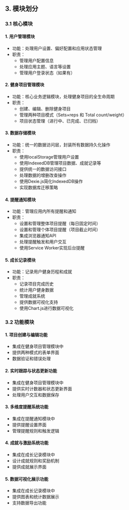 ## 3. 模块划分

### 3.1 核心模块

#### 1. 用户管理模块
- 功能：处理用户设置、偏好配置和应用状态管理
- 职责：
  - 管理用户配置信息
  - 处理应用主题、语言等设置
  - 管理用户登录状态（如果有）

#### 2. 健身项目管理模块
- 功能：核心业务逻辑模块，处理健身项目的全生命周期
- 职责：
  - 创建、编辑、删除健身项目
  - 管理两种项目模式（Sets×reps 和 Total count/weight）
  - 项目状态管理（进行中、已完成、已归档）

#### 3. 数据存储模块
- 功能：统一的数据访问层，封装所有数据持久化操作
- 职责：
  - 使用localStorage管理用户设置
  - 使用IndexedDB管理项目数据、成就记录等
  - 提供统一的数据访问接口
  - 处理数据的增删改查操作
  - 使用Dexie.js简化IndexedDB操作
  - 实现数据库迁移策略

#### 4. 提醒通知模块
- 功能：管理应用内所有提醒和通知
- 职责：
  - 设置和管理整体项目提醒（每日固定时间）
  - 设置和管理个体项目提醒（项目截止时间）
  - 集成浏览器通知API
  - 处理提醒触发和用户交互
  - 使用Service Worker实现后台提醒

#### 5. 成长记录模块
- 功能：记录用户健身历程和成就
- 职责：
  - 记录项目完成历史
  - 统计用户健身数据
  - 管理成就系统
  - 提供数据可视化支持
  - 使用Chart.js进行数据可视化

### 3.2 功能模块

#### 1. 项目创建与编辑功能
- 集成在健身项目管理模块中
- 提供两种模式的表单界面
- 数据验证和错误处理

#### 2. 实时跟踪与状态更新功能
- 集成在健身项目管理模块中
- 提供实时计数器和状态更新界面
- 处理用户交互和数据保存

#### 3. 多维度提醒系统功能
- 集成在提醒通知模块中
- 提供提醒设置界面
- 管理提醒规则和触发逻辑

#### 4. 成就与激励系统功能
- 集成在成长记录模块中
- 设计成就规则和奖励机制
- 提供成就展示界面

#### 5. 数据可视化展示功能
- 集成在成长记录模块中
- 提供图表和统计数据展示
- 支持数据导出功能